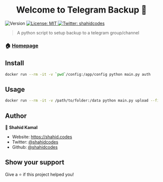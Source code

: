 <h1 align="center">Welcome to Telegram Backup  👋</h1>
<p>
  <img alt="Version" src="https://img.shields.io/badge/version-1.0.1-blue.svg?cacheSeconds=2592000" />
  <a href="#" target="_blank">
    <img alt="License: MIT" src="https://img.shields.io/badge/License-MIT-yellow.svg" />
  </a>
  <a href="https://twitter.com/shahidcodes" target="_blank">
    <img alt="Twitter: shahidcodes" src="https://img.shields.io/twitter/follow/shahidcodes.svg?style=social" />
  </a>
</p>

> A python script to setup backup to a telegram group/channel

### 🏠 [Homepage](shahid.codes)

## Install

```sh
docker run --rm -it -v `pwd`/config:/app/config python main.py auth
```

## Usage

```sh
docker run --rm -it -v /path/to/folder:/data python main.py upload --file /data/file.zip --description "2022-05-18-bitwarden.tar.gz" --channel "-100XXXXXXXX"
```

## Author

👤 **Shahid Kamal**

- Website: https://shahid.codes
- Twitter: [@shahidcodes](https://twitter.com/shahidcodes)
- Github: [@shahidcodes](https://github.com/shahidcodes)

## Show your support

Give a ⭐️ if this project helped you!
